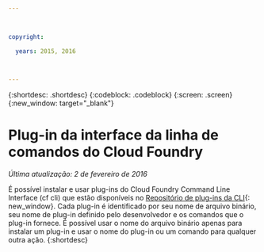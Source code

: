 ```yaml
---

 

copyright:

  years: 2015, 2016

 

---
```


{:shortdesc: .shortdesc}
{:codeblock: .codeblock}
{:screen: .screen}
{:new_window: target="_blank"}

# Plug-in da interface da linha de comandos do Cloud Foundry

*Última atualização: 2 de fevereiro de 2016*

É possível instalar e usar plug-ins do Cloud Foundry Command Line Interface (cf cli) que estão disponíveis no [Repositório de plug-ins da CLI](http://plugins.{DomainName}/){: new_window}. Cada plug-in é identificado por seu nome de arquivo binário, seu nome de plug-in definido pelo desenvolvedor e os comandos que o plug-in fornece. É possível usar o nome do arquivo binário apenas para instalar um plug-in e usar o nome do plug-in ou um comando para qualquer outra ação.
{:shortdesc}

